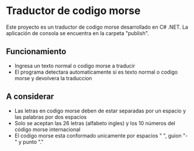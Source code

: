 # Traductor de codigo morse

Este proyecto es un traductor de codigo morse desarrollado en C# .NET. La aplicación de consola se encuentra en la carpeta "publish".

## Funcionamiento 
- Ingresa un texto normal o codigo morse a traducir
- El programa detectara automaticamente si es texto normal o codigo morse y devolvera la traduccion

## A considerar
- Las letras en codigo morse deben de estar separadas por un espacio y las palabras por dos espacios
- Solo se aceptan las 26 letras (alfabeto ingles) y los 10 números del código morse internacional
- El codigo morse esta conformado unicamente por espacios " ", guion "-" y punto "."